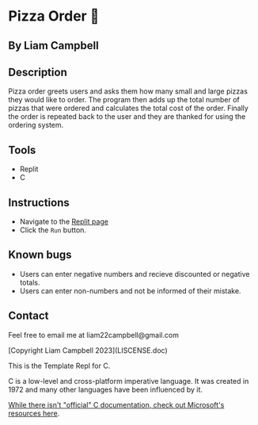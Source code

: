 # Pizza Order 🍕 

## By Liam Campbell

## Description

Pizza order greets users and asks them how many small and large pizzas they would like to order. The program then adds up the total number of pizzas that were ordered and calculates the total cost of the order. Finally the order is repeated back to the user and they are thanked for using the ordering system. 

## Tools

* Replit
* C

## Instructions

* Navigate to the [Replit page](https://replit.com/@liamcampbell110/Assignment-1)
* Click the `Run` button.

## Known bugs

* Users can enter negative numbers and recieve discounted or negative totals.
* Users can enter non-numbers and not be informed of their mistake.

## Contact

<p>Feel free to email me at liam22campbell@gmail.com</p>

<p>[Copyright Liam Campbell 2023](LISCENSE.doc)</p>

This is the Template Repl for C.

C is a low-level and cross-platform imperative language. It was created in 1972 and many other languages have been influenced by it.

[While there isn't "official" C documentation, check out Microsoft's resources here](https://docs.microsoft.com/en-us/cpp/c-language).
